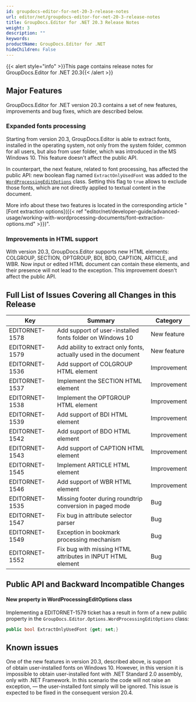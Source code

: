 ```yaml
---
id: groupdocs-editor-for-net-20-3-release-notes
url: editor/net/groupdocs-editor-for-net-20-3-release-notes
title: GroupDocs.Editor for .NET 20.3 Release Notes
weight: 3
description: ""
keywords: 
productName: GroupDocs.Editor for .NET
hideChildren: False
---
```

{{< alert style="info" >}}This page contains release notes for GroupDocs.Editor for .NET 20.3{{< /alert >}}

## Major Features

GroupDocs.Editor for .NET version 20.3 contains a set of new features, improvements and bug fixes, which are described below.

### Expanded fonts processing

Starting from version 20.3, GroupDocs.Editor is able to extract fonts, installed in the operating system, not only from the system folder, common for all users, but also from user folder, which was introduced in the MS Windows 10. This feature doesn't affect the public API.

In counterpart, the next feature, related to font processing, has affected the public API: new boolean flag named `ExtractOnlyUsedFont` was added to the [`WordProcessingEditOptions`](https://apireference.groupdocs.com/net/editor/groupdocs.editor.options/wordprocessingeditoptions) class. Setting this flag to `true` allows to exclude those fonts, which are not directly applied to textual content in the document.

More info about these two features is located in the corresponding article "[Font extraction options]({{< ref "editor/net/developer-guide/advanced-usage/working-with-wordprocessing-documents/font-extraction-options.md" >}})".

### Improvements in HTML support

With version 20.3, GroupDocs.Editor supports new HTML elements: COLGROUP, SECTION, OPTGROUP, BDI, BDO, CAPTION, ARTICLE, and WBR. Now input or edited HTML document can contain these elements, and their presence will not lead to the exception. This improvement doesn't affect the public API.

## Full List of Issues Covering all Changes in this Release

| Key | Summary | Category |
| --- | --- | --- |
| EDITORNET-1578 | Add support of user-installed fonts folder on Windows 10 | New feature |
| EDITORNET-1579 | Add ability to extract only fonts, actually used in the document | New feature |
| EDITORNET-1536 | Add support of COLGROUP HTML element | Improvement |
| EDITORNET-1537 | Implement the SECTION HTML element | Improvement |
| EDITORNET-1538 | Implement the OPTGROUP HTML element | Improvement |
| EDITORNET-1539 | Add support of BDI HTML element | Improvement |
| EDITORNET-1542 | Add support of BDO HTML element | Improvement |
| EDITORNET-1543 | Add support of CAPTION HTML element | Improvement |
| EDITORNET-1545 | Implement ARTICLE HTML element | Improvement |
| EDITORNET-1546 | Add support of WBR HTML element | Improvement |
| EDITORNET-1535 | Missing footer during roundtrip conversion in paged mode | Bug |
| EDITORNET-1547 | Fix bug in attribute selector parser | Bug |
| EDITORNET-1549 | Exception in bookmark processing mechanism | Bug |
| EDITORNET-1552 | Fix bug with missing HTML attributes in INPUT HTML element | Bug |

## Public API and Backward Incompatible Changes

#### New property in WordProcessingEditOptions class

Implementing a EDITORNET-1579 ticket has a result in form of a new public property in the `GroupDocs.Editor.Options.WordProcessingEditOptions` class:

```csharp
public bool ExtractOnlyUsedFont {get; set;}
```

## Known issues

One of the new features in version 20.3, described above, is support of obtain user-installed fonts on Windows 10. However, in this version it is impossible to obtain user-installed font with .NET Standard 2.0 assembly, only with .NET Framework. In this scenario the code will not raise an exception, — the user-installed font simply will be ignored. This issue is expected to be fixed in the consequent version 20.4.
